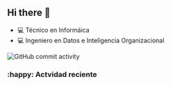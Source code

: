 ## Hi there 👋

- :computer: Técnico en Informáica
- :computer: Ingeniero en Datos e Inteligencia Organizacional

![GitHub commit activity](https://img.shields.io/github/commit-activity/m/marco-wh/marco-wh)


### :happy: Actvidad reciente
<!--START_SECTION:activity-->

<!--END_SECTION:activity>